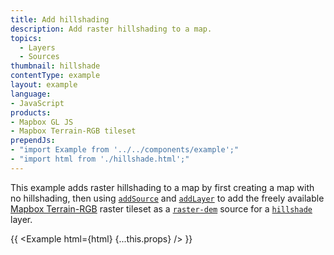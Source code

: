 ```yaml
---
title: Add hillshading
description: Add raster hillshading to a map.
topics:
  - Layers
  - Sources
thumbnail: hillshade
contentType: example
layout: example
language:
- JavaScript
products:
- Mapbox GL JS
- Mapbox Terrain-RGB tileset
prependJs:
- "import Example from '../../components/example';"
- "import html from './hillshade.html';"
---
```


This example adds raster hillshading to a map by first creating a map with no hillshading, then using [`addSource`](/mapbox-gl-js/api/map/#map#addsource) and [`addLayer`](/mapbox-gl-js/api/map/#map#addlayer) to add the freely available [Mapbox Terrain-RGB](https://docs.mapbox.com/help/troubleshooting/access-elevation-data/#mapbox-terrain-rgb) raster tileset as a [`raster-dem`](/mapbox-gl-js/style-spec/sources/#raster-dem) source for a [`hillshade`](/mapbox-gl-js/style-spec/layers/#hillshade) layer.

{{ <Example html={html} {...this.props} /> }}
